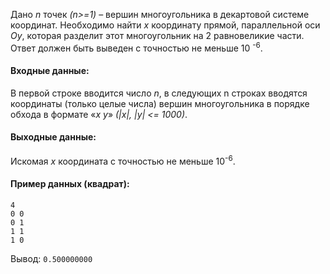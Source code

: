 Дано *n* точек *(n>=1)* – вершин многоугольника в декартовой системе координат.  Необходимо найти *x*  координату прямой, параллельной оси *Oy*, которая разделит этот многоугольник на 2 равновеликие части. Ответ должен быть выведен с точностью не меньше 10 <sup>-6</sup>.
#### Входные данные:
В первой строке вводится число *n*, в следующих n строках вводятся координаты (только целые числа) вершин многоугольника в порядке обхода в формате «*x y*» *(|x|, |y| <= 1000)*.
#### Выходные данные:
Искомая *x* координата с точностью не меньше 10<sup>-6</sup>.
#### Пример данных (квадрат):
```
4
0 0
0 1
1 1
1 0
```
Вывод:
`0.500000000`

